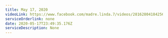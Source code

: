 ```yaml
---
title: May 17, 2020
videoLink: https://www.facebook.com/madre.linda.7/videos/2816280418425694
serviceOrderlink: none
date: 2020-05-17T23:49:35.176Z
serviceDescription: None
---
```

